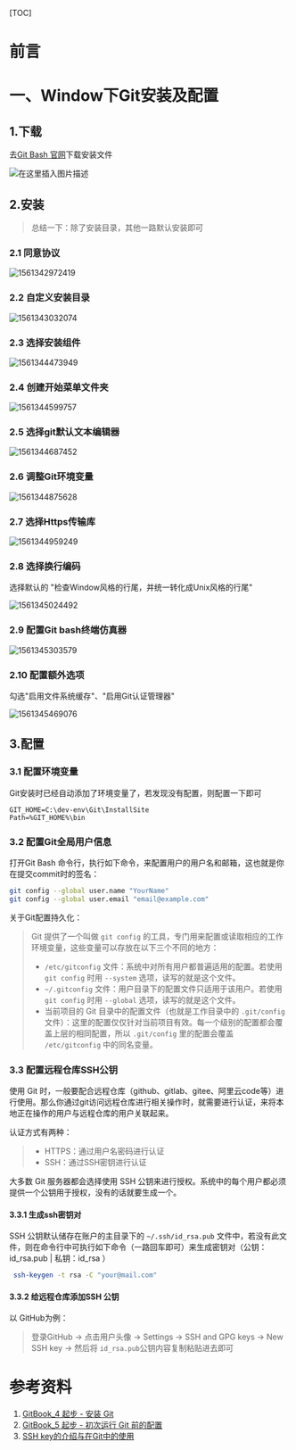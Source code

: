 [TOC]





# 前言



# 一、Window下Git安装及配置

## 1.下载

去[Git Bash 官网](<https://git-scm.com/downloads>)下载安装文件

![在这里插入图片描述 ](images/20181008125749838-1561342178234.png)



## 2.安装

> 总结一下：除了安装目录，其他一路默认安装即可

### 2.1 同意协议

![1561342972419](images/1561342972419.png)



### 2.2 自定义安装目录

![1561343032074](images/1561343032074.png)



### 2.3 选择安装组件

![1561344473949](images/1561344473949.png)



### 2.4 创建开始菜单文件夹

![1561344599757](images/1561344599757.png)



### 2.5 选择git默认文本编辑器

![1561344687452](images/1561344687452.png)



### 2.6 调整Git环境变量

![1561344875628](images/1561344875628.png)





### 2.7 选择Https传输库

![1561344959249](images/1561344959249.png)





### 2.8 选择换行编码

选择默认的 "检查Window风格的行尾，并统一转化成Unix风格的行尾"

![1561345024492](images/1561345024492.png)



### 2.9 配置Git bash终端仿真器

![1561345303579](images/1561345303579.png)



### 2.10 配置额外选项

勾选"启用文件系统缓存"、"启用Git认证管理器"

![1561345469076](images/1561345469076.png)



## 3.配置

### 3.1 配置环境变量

Git安装时已经自动添加了环境变量了，若发现没有配置，则配置一下即可

```properties
GIT_HOME=C:\dev-env\Git\InstallSite
Path=%GIT_HOME%\bin
```



### 3.2 配置Git全局用户信息

打开Git Bash 命令行，执行如下命令，来配置用户的用户名和邮箱，这也就是你在提交commit时的签名：

```bash
git config --global user.name "YourName"
git config --global user.email "email@example.com"
```



关于Git配置持久化：

> Git 提供了一个叫做 `git config` 的工具，专门用来配置或读取相应的工作环境变量，这些变量可以存放在以下三个不同的地方：
>
> -   `/etc/gitconfig` 文件：系统中对所有用户都普遍适用的配置。若使用 `git config` 时用 `--system` 选项，读写的就是这个文件。
> -   `~/.gitconfig` 文件：用户目录下的配置文件只适用于该用户。若使用 `git config` 时用 `--global` 选项，读写的就是这个文件。
> -   当前项目的 Git 目录中的配置文件（也就是工作目录中的 `.git/config` 文件）：这里的配置仅仅针对当前项目有效。每一个级别的配置都会覆盖上层的相同配置，所以 `.git/config` 里的配置会覆盖 `/etc/gitconfig` 中的同名变量。





### 3.3 配置远程仓库SSH公钥

使用 Git 时，一般要配合远程仓库（github、gitlab、gitee、阿里云code等）进行使用。那么你通过git访问远程仓库进行相关操作时，就需要进行认证，来将本地正在操作的用户与远程仓库的用户关联起来。

认证方式有两种：

> - HTTPS：通过用户名密码进行认证
> - SSH：通过SSH密钥进行认证

大多数 Git 服务器都会选择使用 SSH 公钥来进行授权。系统中的每个用户都必须提供一个公钥用于授权，没有的话就要生成一个。

#### 3.3.1 生成ssh密钥对

SSH 公钥默认储存在账户的主目录下的 `~/.ssh/id_rsa.pub` 文件中，若没有此文件，则在命令行中可执行如下命令（一路回车即可）来生成密钥对（公钥：id_rsa.pub  |  私钥：id_rsa  ）

```bash
 ssh-keygen -t rsa -C "your@mail.com"
```



#### 3.3.2 给远程仓库添加SSH 公钥

以 GitHub为例：

> 登录GitHub  ->   点击用户头像  ->  Settings  ->  SSH  and GPG keys -> New SSH key -> 然后将 `id_rsa.pub`公钥内容复制粘贴进去即可

















# 参考资料

1. [GitBook_4 起步 - 安装 Git](https://git-scm.com/book/zh/v1/%E8%B5%B7%E6%AD%A5-%E5%AE%89%E8%A3%85-Git)
2.  [GitBook_5 起步 - 初次运行 Git 前的配置](https://git-scm.com/book/zh/v1/%E8%B5%B7%E6%AD%A5-%E5%88%9D%E6%AC%A1%E8%BF%90%E8%A1%8C-Git-%E5%89%8D%E7%9A%84%E9%85%8D%E7%BD%AE)
3. [SSH key的介绍与在Git中的使用](https://www.jianshu.com/p/1246cfdbe460)





